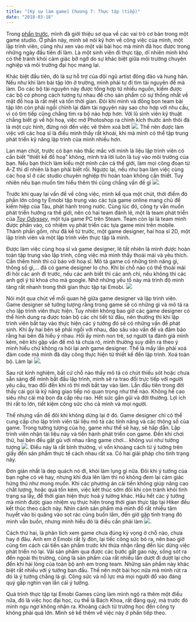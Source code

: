 ```yaml
---
title: "[Ký sự làm game] Chương 7: Thực tập (tiếp)"
date: "2018-03-18"
---
```


Trong [phần trước](http://tongtunggiang.com/vi/2018/02/26/ky-su-lam-game-chuong-6-thuc-tap-va-nhung-bai-hoc-dau-tien/), mình đã giới thiệu sơ qua về các vai trò cơ bản trong một game studio. Ở phần này, mình sẽ nói kỹ hơn về công việc của mình, một lập trình viên, cũng như xen vào một vài bài học mà mình đã học được trong những ngày đầu tiên đi làm. Là một sinh viên đi thực tập, dĩ nhiên mình khó có thể tránh khỏi cảm giác bỡ ngỡ do sự khác biệt giữa môi trường chuyên nghiệp và môi trường đại học mang lại.

Khác biệt đầu tiên, đó là sự hỗ trợ của đội ngũ artist đông đảo và hung hãn. Nếu như khi làm bài tập lớn ở trường, mình phải tự đi tìm tài nguyên để mà làm. Do các bộ tài nguyên này được tổng hợp từ nhiều nguồn, kiếm được các bộ có phong cách tương tự nhau để cho sản phẩm có sự thống nhất về mặt đồ hoạ là rất mệt và tốn thời gian. Đôi khi mình và đồng bọn team bài tập lớn còn phải ngồi chỉnh lại đám tài nguyên này sao cho hợp với nhu cầu, vì có tìm tiếp cũng chẳng tìm ra bộ nào hợp hơn. Với lũ sinh viên kỹ thuật chẳng biết gì về hội hoạ, việc mở Photoshop ra chỉnh kích thước ảnh thôi đã là một cực hình, đừng nói đến việc vẽ thêm xoá bớt ![](assets/images/burn_joss_stick-e1507298028986.png). Thế nên được làm việc với các hoạ sĩ là điều mình thấy rất khoái, khi mà mình có thể tập trung phát triển kỹ năng lập trình của mình nhiều hơn.

Lan man chút, trước có bạn nào thắc mắc với mình là liệu lập trình viên có cần biết "thiết kế đồ hoạ" không, mình trả lời luôn là tuỳ vào môi trường của bạn. Nếu bạn thích làm kiểu một mình cân cả thế giới, làm mọi công đoạn từ A-Z thì dĩ nhiên là bạn phải biết rồi. Ngược lại, nếu như bạn làm việc cùng các hoạ sĩ ở các studio chuyên nghiệp thì hoàn toàn không cần thiết. Tuy nhiên nếu bạn muốn tìm hiểu thêm thì cũng chẳng vấn đề gì ![](assets/images/byebye-e1507297993639.png).

Trước khi quay lại vấn đề về công việc, mình kể qua một chút, thời điểm đó phần lớn công ty Emobi tập trung vào các tựa game online mang chủ đề kiếm hiệp của Tàu, phát hành trong nước. Cùng lúc đó, công ty vẫn muốn phát triển hướng ra thế giới, nên có hai team đánh lẻ, một là team phát triển của _[Toy Odyssey](http://store.steampowered.com/app/392410/Toy_Odyssey_The_Lost_and_Found/)_, một tựa game PC trên Steam. Team còn lại là team mình được phân vào, có nhiệm vụ phát triển các tựa game mini trên mobile. Thành phần gồm, như đã kể từ trước, một game designer, hai hoạ sĩ 2D, một lập trình viên và một lập trình viên thực tập là mình.

Được làm việc cùng hoạ sĩ và game designer, lẽ tất nhiên là mình được hoàn toàn tập trung vào lập trình, công việc mà mình thấy thoải mái và yêu thích. Cần thêm hình thì cứ báo với hoạ sĩ. Mô tả game có những tính năng gì, thông số gì,... đã có game designer lo cho. Khi bí chỗ nào có thể thoải mái đi hỏi các anh đi trước, nếu các anh biết thì các anh chỉ, nếu không thì các anh gợi ý từ khoá cho mà google. Nhờ những yếu tố này mà trình độ mình tăng rất nhanh trong thời gian thực tập tại Emobi. ![](assets/images/beauty-e1507298864302.png)

Nói một qua chút về mối quan hệ giữa game designer và lập trình viên. Game designer sẽ tưởng tượng rằng trong game sẽ có những gì và mô tả ra cho lập trình viên thực hiện. Tuy nhiên không bao giờ các game designer có thể hình dung ra được toàn bộ các chi tiết từ đầu, nên thường thì khi lập trình viên bắt tay vào thực hiện các ý tưởng đó sẽ có những vấn đề phát sinh. Khi ấy hai bên sẽ phải ngồi với nhau, đào sâu vào vấn đề và đảm bảo rằng hai bên đã hiểu ý nhau. Hồi ấy mình non trẻ, sợ người ta đánh giá mình kém, nên khi gặp vấn đề mô tả chưa rõ, mình thường suy diễn ra theo ý mình hiểu chứ không ra hỏi lại anh game designer. Thế là mấy lần phải xoá đám code mà mình đã dày công thực hiện từ thiết kế đến lập trình. Xoá toàn bộ. Làm lại ![](assets/images/too_sad-e1507297889687.png).

Sau rút kinh nghiệm, bất cứ chỗ nào thấy mô tả có chút thiếu sót hoặc chưa sẵn sàng để mình bắt đầu lập trình, mình sẽ ra trao đổi trực tiếp với người yêu cầu, trao đổi đến khi rõ thì mới bắt tay vào làm. Lần đầu tiên trong đời thấy cái gọi là kỹ năng giao tiếp nó quan trọng như thế nào. Không hề cao siêu như cái mà bọn đa cấp rêu rao. Hết sức gần gũi và đời thường. Lợi ích thì rất to lớn, tiết kiệm công sức cho cả mình và mọi người.

Thế nhưng vấn đề đôi khi không dừng lại ở đó. Game designer chỉ có thể cung cấp cho lập trình viên tài liệu mô tả các tính năng và các thông số của game. Trong tưởng tượng của họ, game như thế sẽ hay, sẽ hấp dẫn. Lập trình viên nhận tài liệu này và tiến hành phát triển con game. Đến khi chơi thử, hai bên đều gật gù với nhau rằng game chơi... không vui như tưởng tượng ![](assets/images/burn_joss_stick-e1507298028986.png). Điều này là rất bình thường, vì vốn khoảng cách từ ý tưởng trên giấy đến sản phẩm thực tế cách nhau rất xa. Có hai giải pháp cho tình trạng này.

Đơn giản nhất là dẹp quách nó đi, khỏi làm lụng gì nữa. Đôi khi ý tưởng của bạn nghe có vẻ hay, nhưng khi đưa lên làm thì nó không đem lại cảm giác hứng thú như mong muốn. Khi các phương án cải tiến không giúp nâng cao chất lượng, hoặc quá tốn kém, việc kết thúc sớm đôi khi còn tránh khỏi tình trạng sa lầy, để thời gian hiện thực hoá ý tưởng khác. Hầu hết các ý tưởng mà mình được giao nhiệm vụ thực hiện trong thời gian thực tập tại Hiker đều kết thúc theo cách này. Nhìn cảnh sản phẩm mà mình đổ rất nhiều tâm huyết vào bị quăng vào sọt rác cũng buồn lắm, đến giờ gặp tình trạng đó mình vẫn buồn, nhưng mình hiểu đó là điều cần phải làm ![](assets/images/ah-e1507817083610.png).

Cách thứ hai, là phân tích xem game chưa đúng kỳ vọng ở chỗ nào, chưa hay ở đâu. Anh em ở Emobi rất lỳ đòn, lại tiếc công sức bỏ ra, nên bao giờ cũng tìm cách cải tiến sản phẩm trước khi thừa nhận rằng đến lúc dừng việc phát triển nó lại. Vài sản phẩm qua được các bước gắt gao này, sống sót ra đến ngoài thị trường, cũng là sản phẩm của rất nhiều lần dượt đi dượt lại cho đến khi hài lòng của toàn bộ anh em trong team. Những sản phẩm này khác biệt rất nhiều với ý tưởng ban đầu. Thế nên một bài học nữa mà mình rút ra đó là ý tưởng chẳng là gì. Công sức và nỗ lực mà mọi người đổ vào đáng quý gấp nghìn vạn lần cái ý tưởng.

Quá trình thực tập tại Emobi Games cũng làm mình ngộ ra thêm một điều nữa, đó là việc học đại học, cụ thể là Bách Khoa, rất đáng quý, mà trước đó mình ngu ngơ không nhận ra. Khoảng cách từ trường học đến công ty không phải quá lớn. Mình sẽ kể thêm về việc này ở phần tiếp theo.
